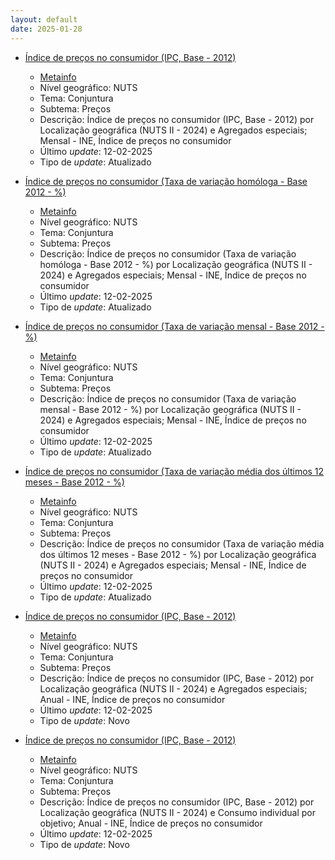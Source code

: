 ```yaml
---
layout: default
date: 2025-01-28
---
```

* [Índice de preços no consumidor (IPC, Base - 2012)](https://www.ine.pt/xportal/xmain?xpid=INE&xpgid=ine_indicadores&indOcorrCod=0014176&contexto=bd&selTab=tab2)
  * [Metainfo](https://www.ine.pt/bddXplorer/htdocs/minfo.jsp?var_cd=0014176&lingua=PT)
  * Nível geográfico: NUTS
  * Tema: Conjuntura
  * Subtema: Preços
  * Descrição: Índice de preços no consumidor (IPC, Base - 2012) por Localização geográfica (NUTS II - 2024) e Agregados especiais; Mensal - INE, Índice de preços no consumidor
  * Último _update_: 12-02-2025
  * Tipo de _update_: Atualizado

* [Índice de preços no consumidor (Taxa de variação homóloga - Base 2012 - %)](https://www.ine.pt/xportal/xmain?xpid=INE&xpgid=ine_indicadores&indOcorrCod=0014177&contexto=bd&selTab=tab2)
  * [Metainfo](https://www.ine.pt/bddXplorer/htdocs/minfo.jsp?var_cd=0014177&lingua=PT)
  * Nível geográfico: NUTS
  * Tema: Conjuntura
  * Subtema: Preços
  * Descrição: Índice de preços no consumidor (Taxa de variação homóloga - Base 2012 - %) por Localização geográfica (NUTS II - 2024) e Agregados especiais; Mensal - INE, Índice de preços no consumidor
  * Último _update_: 12-02-2025
  * Tipo de _update_: Atualizado

* [Índice de preços no consumidor (Taxa de variação mensal - Base 2012 - %)](https://www.ine.pt/xportal/xmain?xpid=INE&xpgid=ine_indicadores&indOcorrCod=0014178&contexto=bd&selTab=tab2)
  * [Metainfo](https://www.ine.pt/bddXplorer/htdocs/minfo.jsp?var_cd=0014178&lingua=PT)
  * Nível geográfico: NUTS
  * Tema: Conjuntura
  * Subtema: Preços
  * Descrição: Índice de preços no consumidor (Taxa de variação mensal - Base 2012 - %) por Localização geográfica (NUTS II - 2024) e Agregados especiais; Mensal - INE, Índice de preços no consumidor
  * Último _update_: 12-02-2025
  * Tipo de _update_: Atualizado

* [Índice de preços no consumidor (Taxa de variação média dos últimos 12 meses - Base 2012 - %)](https://www.ine.pt/xportal/xmain?xpid=INE&xpgid=ine_indicadores&indOcorrCod=0014179&contexto=bd&selTab=tab2)
  * [Metainfo](https://www.ine.pt/bddXplorer/htdocs/minfo.jsp?var_cd=0014179&lingua=PT)
  * Nível geográfico: NUTS
  * Tema: Conjuntura
  * Subtema: Preços
  * Descrição: Índice de preços no consumidor (Taxa de variação média dos últimos 12 meses - Base 2012 - %) por Localização geográfica (NUTS II - 2024) e Agregados especiais; Mensal - INE, Índice de preços no consumidor
  * Último _update_: 12-02-2025
  * Tipo de _update_: Atualizado

* [Índice de preços no consumidor (IPC, Base - 2012)](https://www.ine.pt/xportal/xmain?xpid=INE&xpgid=ine_indicadores&indOcorrCod=0014174&contexto=bd&selTab=tab2)
  * [Metainfo](https://www.ine.pt/bddXplorer/htdocs/minfo.jsp?var_cd=0014174&lingua=PT)
  * Nível geográfico: NUTS
  * Tema: Conjuntura
  * Subtema: Preços
  * Descrição: Índice de preços no consumidor (IPC, Base - 2012) por Localização geográfica (NUTS II - 2024) e Agregados especiais; Anual - INE, Índice de preços no consumidor
  * Último _update_: 12-02-2025
  * Tipo de _update_: Novo

* [Índice de preços no consumidor (IPC, Base - 2012)](https://www.ine.pt/xportal/xmain?xpid=INE&xpgid=ine_indicadores&indOcorrCod=0014175&contexto=bd&selTab=tab2)
  * [Metainfo](https://www.ine.pt/bddXplorer/htdocs/minfo.jsp?var_cd=0014175&lingua=PT)
  * Nível geográfico: NUTS
  * Tema: Conjuntura
  * Subtema: Preços
  * Descrição: Índice de preços no consumidor (IPC, Base - 2012) por Localização geográfica (NUTS II - 2024) e Consumo individual por objetivo; Anual - INE, Índice de preços no consumidor
  * Último _update_: 12-02-2025
  * Tipo de _update_: Novo

